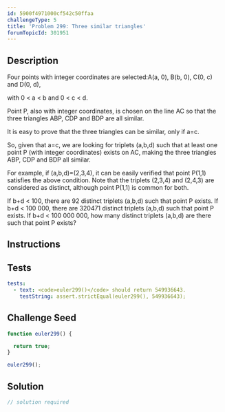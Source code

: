 ```yaml
---
id: 5900f4971000cf542c50ffaa
challengeType: 5
title: 'Problem 299: Three similar triangles'
forumTopicId: 301951
---
```


## Description

<section id='description'>

Four points with integer coordinates are selected:A(a, 0), B(b, 0), C(0, c) and D(0, d),

with 0 &lt; a &lt; b and 0 &lt; c &lt; d.

Point P, also with integer coordinates, is chosen on the line AC so that the three triangles ABP, CDP and BDP are all similar.

It is easy to prove that the three triangles can be similar, only if a=c.

So, given that a=c, we are looking for triplets (a,b,d) such that at least one point P (with integer coordinates) exists on AC, making the three triangles ABP, CDP and BDP all similar.

For example, if (a,b,d)=(2,3,4), it can be easily verified that point P(1,1) satisfies the above condition. Note that the triplets (2,3,4) and (2,4,3) are considered as distinct, although point P(1,1) is common for both.

If b+d &lt; 100, there are 92 distinct triplets (a,b,d) such that point P exists. If b+d &lt; 100 000, there are 320471 distinct triplets (a,b,d) such that point P exists. If b+d &lt; 100 000 000, how many distinct triplets (a,b,d) are there such that point P exists?

</section>

## Instructions

<section id='instructions'>

</section>

## Tests

<section id='tests'>

```yml
tests:
  - text: <code>euler299()</code> should return 549936643.
    testString: assert.strictEqual(euler299(), 549936643);

```

</section>

## Challenge Seed

<section id='challengeSeed'>

<div id='js-seed'>

```js
function euler299() {

  return true;
}

euler299();
```

</div>

</section>

## Solution

<section id='solution'>

```js
// solution required
```

</section>
